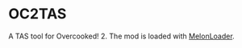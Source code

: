 # OC2TAS

A TAS tool for Overcooked! 2. The mod is loaded with [MelonLoader](https://github.com/LavaGang/MelonLoader).